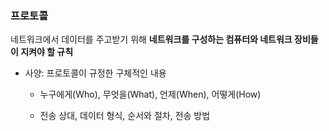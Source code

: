 ### 프로토콜

네트워크에서 데이터를 주고받기 위해 **네트워크를 구성하는 컴퓨터와 네트워크 장비들이 지켜야 할 규칙**

- 사양: 프로토콜이 규정한 구체적인 내용

    - 누구에게(Who), 무엇을(What), 언제(When), 어떻게(How)

    - 전송 상대, 데이터 형식, 순서와 절차, 전송 방법

